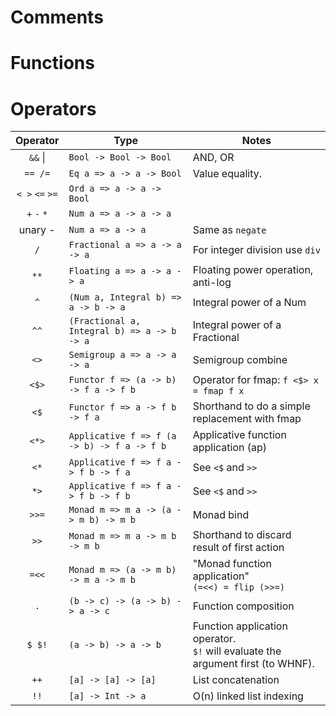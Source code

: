 # Comments
# Functions

# Operators

|Operator|Type|Notes|
|:-:     |---|---|
|`&&` \|   |`Bool -> Bool -> Bool`|AND, OR|
|`== /=`|`Eq a => a -> a -> Bool`|Value equality.|
|`< >` `<=` `>=`|`Ord a => a -> a -> Bool`||
|`+` `-` `*`|`Num a => a -> a -> a`||
|unary -|`Num a => a -> a`|Same as `negate`|
|`/`|`Fractional a => a -> a -> a`|For integer division use `div`|
|`**`|`Floating a => a -> a -> a`|Floating power operation, anti-log|
|`^`|`(Num a, Integral b) => a -> b -> a`|Integral power of a Num|
|`^^`|`(Fractional a, Integral b) => a -> b -> a`|Integral power of a Fractional|
|`<>`|`Semigroup a => a -> a -> a`|Semigroup combine|
|`<$>`|`Functor f => (a -> b) -> f a -> f b`|Operator for fmap: `f <$> x = fmap f x`|
|`<$`|`Functor f => a -> f b -> f a`|Shorthand to do a simple replacement with fmap|
|`<*>`|`Applicative f => f (a -> b) -> f a -> f b`|Applicative function application (ap)|
|`<*`|`Applicative f => f a -> f b -> f a`|See `<$` and `>>`|
|`*>`|`Applicative f => f a -> f b -> f b`|See `<$` and `>>`|
|`>>=`|`Monad m => m a -> (a -> m b) -> m b`|Monad bind|
|`>>`|`Monad m => m a -> m b -> m b`|Shorthand to discard result of first action|
|`=<<`|`Monad m => (a -> m b) -> m a -> m b`|"Monad function application"  <br>`(=<<) = flip (>>=)`|
|`.`|`(b -> c) -> (a -> b) -> a -> c`|Function composition|
|`$ $!`|`(a -> b) -> a -> b`|Function application operator.  <br>`$!` will evaluate the argument first (to WHNF).|
|`++`  |`[a] -> [a] -> [a]`|List concatenation|
|`!!`  |`[a] -> Int -> a`|O(n) linked list indexing|
